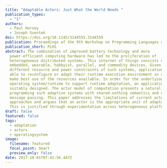 ```yaml
---
title: "Adaptable Actors: Just What the World Needs "
publication_types:
  - "1"
authors:
  - Paul Harvey
  - Joseph Sventek
doi: https://doi.org/10.1145/3144555.3144559
publication: Proceedings of the 9th Workshop on Programming Languages and Operating Systems
publication_short: PLOS
abstract: The combination of improved battery technology and more
  power-efficient computing hardware has led to the proliferation of
  heterogeneous distributed systems. This internet of things consists of
  embedded, wearable, hobbyist, parallel, and commodity devices. Given the
  different resource and power constraints of such systems, applications must be
  able to reconfigure or adapt their runtime execution environment in order to
  make best use of the resources available. In order for the underlying
  operating system/runtime to support runtime adaptation, an application must be
  suitably designed. The actor model of computation presents a natural fit for
  programming such adaptive systems with shared-nothing semantics and use of
  message passing. This paper addresses the limitations of current actor
  approaches and argues that an actor is the appropriate unit of adaptation.
  This is justified through experimentation across heterogeneous platforms.
draft: false
featured: false
tags:
  - adaptation
  - actors
  - operatingsystem
image:
  filename: featured
  focal_point: Smart
  preview_only: false
date: 2017-10-01T07:42:56.447Z
---
```

